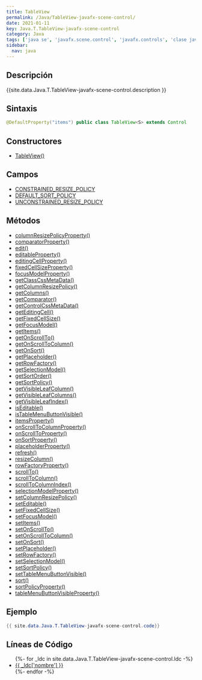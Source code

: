 ```yaml
---
title: TableView
permalink: /Java/TableView-javafx-scene-control/
date: 2021-01-11
key: Java.T.TableView-javafx-scene-control
category: Java
tags: ['java se', 'javafx.scene.control', 'javafx.controls', 'clase java', 'JavaFX 2.0']
sidebar: 
  nav: java
---
```


## Descripción
{{site.data.Java.T.TableView-javafx-scene-control.description }}

## Sintaxis
~~~java
@DefaultProperty("items") public class TableView<S> extends Control
~~~

## Constructores
* [TableView()](/Java/TableView-javafx-scene-control/TableView/)

## Campos
* [CONSTRAINED_RESIZE_POLICY](/Java/TableView-javafx-scene-control/CONSTRAINED_RESIZE_POLICY)
* [DEFAULT_SORT_POLICY](/Java/TableView-javafx-scene-control/DEFAULT_SORT_POLICY)
* [UNCONSTRAINED_RESIZE_POLICY](/Java/TableView-javafx-scene-control/UNCONSTRAINED_RESIZE_POLICY)

## Métodos
* [columnResizePolicyProperty()](/Java/TableView-javafx-scene-control/columnResizePolicyProperty)
* [comparatorProperty()](/Java/TableView-javafx-scene-control/comparatorProperty)
* [edit()](/Java/TableView-javafx-scene-control/edit)
* [editableProperty()](/Java/TableView-javafx-scene-control/editableProperty)
* [editingCellProperty()](/Java/TableView-javafx-scene-control/editingCellProperty)
* [fixedCellSizeProperty()](/Java/TableView-javafx-scene-control/fixedCellSizeProperty)
* [focusModelProperty()](/Java/TableView-javafx-scene-control/focusModelProperty)
* [getClassCssMetaData()](/Java/TableView-javafx-scene-control/getClassCssMetaData)
* [getColumnResizePolicy()](/Java/TableView-javafx-scene-control/getColumnResizePolicy)
* [getColumns()](/Java/TableView-javafx-scene-control/getColumns)
* [getComparator()](/Java/TableView-javafx-scene-control/getComparator)
* [getControlCssMetaData()](/Java/TableView-javafx-scene-control/getControlCssMetaData)
* [getEditingCell()](/Java/TableView-javafx-scene-control/getEditingCell)
* [getFixedCellSize()](/Java/TableView-javafx-scene-control/getFixedCellSize)
* [getFocusModel()](/Java/TableView-javafx-scene-control/getFocusModel)
* [getItems()](/Java/TableView-javafx-scene-control/getItems)
* [getOnScrollTo()](/Java/TableView-javafx-scene-control/getOnScrollTo)
* [getOnScrollToColumn()](/Java/TableView-javafx-scene-control/getOnScrollToColumn)
* [getOnSort()](/Java/TableView-javafx-scene-control/getOnSort)
* [getPlaceholder()](/Java/TableView-javafx-scene-control/getPlaceholder)
* [getRowFactory()](/Java/TableView-javafx-scene-control/getRowFactory)
* [getSelectionModel()](/Java/TableView-javafx-scene-control/getSelectionModel)
* [getSortOrder()](/Java/TableView-javafx-scene-control/getSortOrder)
* [getSortPolicy()](/Java/TableView-javafx-scene-control/getSortPolicy)
* [getVisibleLeafColumn()](/Java/TableView-javafx-scene-control/getVisibleLeafColumn)
* [getVisibleLeafColumns()](/Java/TableView-javafx-scene-control/getVisibleLeafColumns)
* [getVisibleLeafIndex()](/Java/TableView-javafx-scene-control/getVisibleLeafIndex)
* [isEditable()](/Java/TableView-javafx-scene-control/isEditable)
* [isTableMenuButtonVisible()](/Java/TableView-javafx-scene-control/isTableMenuButtonVisible)
* [itemsProperty()](/Java/TableView-javafx-scene-control/itemsProperty)
* [onScrollToColumnProperty()](/Java/TableView-javafx-scene-control/onScrollToColumnProperty)
* [onScrollToProperty()](/Java/TableView-javafx-scene-control/onScrollToProperty)
* [onSortProperty()](/Java/TableView-javafx-scene-control/onSortProperty)
* [placeholderProperty()](/Java/TableView-javafx-scene-control/placeholderProperty)
* [refresh()](/Java/TableView-javafx-scene-control/refresh)
* [resizeColumn()](/Java/TableView-javafx-scene-control/resizeColumn)
* [rowFactoryProperty()](/Java/TableView-javafx-scene-control/rowFactoryProperty)
* [scrollTo()](/Java/TableView-javafx-scene-control/scrollTo)
* [scrollToColumn()](/Java/TableView-javafx-scene-control/scrollToColumn)
* [scrollToColumnIndex()](/Java/TableView-javafx-scene-control/scrollToColumnIndex)
* [selectionModelProperty()](/Java/TableView-javafx-scene-control/selectionModelProperty)
* [setColumnResizePolicy()](/Java/TableView-javafx-scene-control/setColumnResizePolicy)
* [setEditable()](/Java/TableView-javafx-scene-control/setEditable)
* [setFixedCellSize()](/Java/TableView-javafx-scene-control/setFixedCellSize)
* [setFocusModel()](/Java/TableView-javafx-scene-control/setFocusModel)
* [setItems()](/Java/TableView-javafx-scene-control/setItems)
* [setOnScrollTo()](/Java/TableView-javafx-scene-control/setOnScrollTo)
* [setOnScrollToColumn()](/Java/TableView-javafx-scene-control/setOnScrollToColumn)
* [setOnSort()](/Java/TableView-javafx-scene-control/setOnSort)
* [setPlaceholder()](/Java/TableView-javafx-scene-control/setPlaceholder)
* [setRowFactory()](/Java/TableView-javafx-scene-control/setRowFactory)
* [setSelectionModel()](/Java/TableView-javafx-scene-control/setSelectionModel)
* [setSortPolicy()](/Java/TableView-javafx-scene-control/setSortPolicy)
* [setTableMenuButtonVisible()](/Java/TableView-javafx-scene-control/setTableMenuButtonVisible)
* [sort()](/Java/TableView-javafx-scene-control/sort)
* [sortPolicyProperty()](/Java/TableView-javafx-scene-control/sortPolicyProperty)
* [tableMenuButtonVisibleProperty()](/Java/TableView-javafx-scene-control/tableMenuButtonVisibleProperty)

## Ejemplo
~~~java
{{ site.data.Java.T.TableView-javafx-scene-control.code}}
~~~

## Líneas de Código
<ul>
{%- for _ldc in site.data.Java.T.TableView-javafx-scene-control.ldc -%}
   <li>
       <a href="{{_ldc['url'] }}">{{ _ldc['nombre'] }}</a>
   </li>
{%- endfor -%}
</ul>
